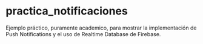# practica_notificaciones

Ejemplo práctico, puramente academico, para mostrar la implementación de Push Notifications y el uso de Realtime Database de Firebase.
